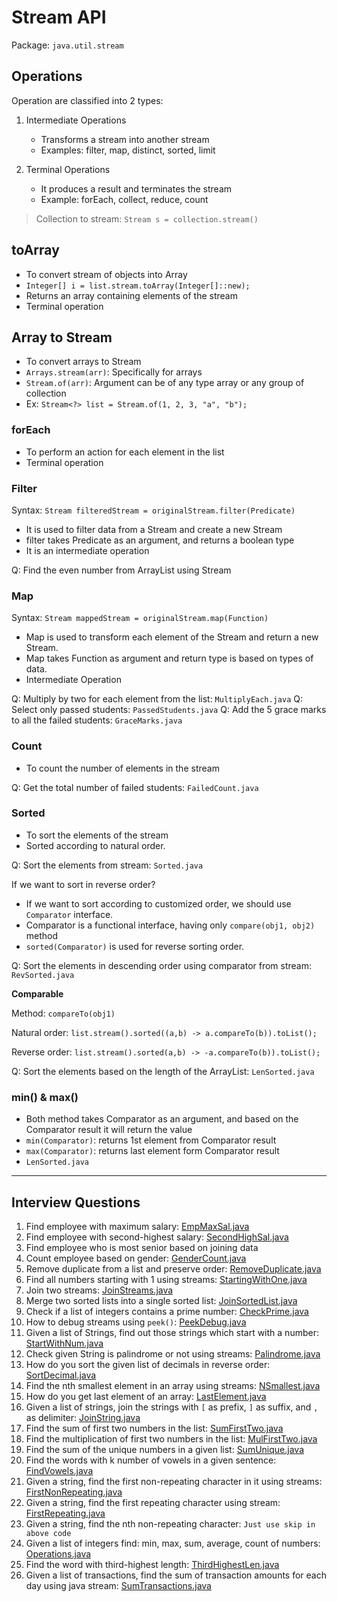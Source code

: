 # Stream API
Package: `java.util.stream`

## Operations
Operation are classified into 2 types:
1. Intermediate Operations 
   - Transforms a stream into another stream
   - Examples: filter, map, distinct, sorted, limit

2. Terminal Operations
   - It produces a result and terminates the stream
   - Example: forEach, collect, reduce, count

> Collection to stream: `Stream s = collection.stream()`


## toArray

- To convert stream of objects into Array
- `Integer[] i = list.stream.toArray(Integer[]::new);`
- Returns an array containing elements of the stream
- Terminal operation

## Array to Stream

- To convert arrays to Stream
- `Arrays.stream(arr)`: Specifically for arrays
- `Stream.of(arr)`: Argument can be of any type array or any group of collection
- Ex: `Stream<?> list = Stream.of(1, 2, 3, "a", "b");`

### forEach

- To perform an action for each element in the list
- Terminal operation


### Filter
Syntax: `Stream filteredStream = originalStream.filter(Predicate)`

- It is used to filter data from a Stream and create a new Stream 
- filter takes Predicate as an argument, and returns a boolean type
- It is an intermediate operation

Q: Find the even number from ArrayList using Stream

### Map
Syntax: `Stream mappedStream = originalStream.map(Function)`

- Map is used to transform each element of the Stream and return a new Stream.
- Map takes Function as argument and return type is based on types of data.
- Intermediate Operation

Q: Multiply by two for each element from the list: `MultiplyEach.java`
Q: Select only passed students: `PassedStudents.java`
Q: Add the 5 grace marks to all the failed students: `GraceMarks.java`


### Count

- To count the number of elements in the stream

Q: Get the total number of failed students: `FailedCount.java`

### Sorted

- To sort the elements of the stream 
- Sorted according to natural order.

Q: Sort the elements from stream: `Sorted.java`

If we want to sort in reverse order? 
- If we want to sort according to customized order, we should use `Comparator` interface.
- Comparator is a functional interface, having only `compare(obj1, obj2)` method
- `sorted(Comparator)` is used for reverse sorting order.

Q: Sort the elements in descending order using comparator from stream: `RevSorted.java`

**Comparable**

Method: `compareTo(obj1)`

Natural order: `list.stream().sorted((a,b) -> a.compareTo(b)).toList();`

Reverse order: `list.stream().sorted(a,b) -> -a.compareTo(b)).toList();`

Q: Sort the elements based on the length of the ArrayList: `LenSorted.java`

### min() & max()

- Both method takes Comparator as an argument, and based on the Comparator result it will return the value
- `min(Comparator)`: returns 1st element from Comparator result
- `max(Comparator)`: returns last element form Comparator result
- `LenSorted.java`


---
## Interview Questions
1. Find employee with maximum salary: [EmpMaxSal.java](https://github.com/mayyaannkk/java-playground/blob/main/src/main/java/com/mayank/java/java8/streams/questions/EmpMaxSal.java)
2. Find employee with second-highest salary: [SecondHighSal.java](https://github.com/mayyaannkk/java-playground/blob/main/src/main/java/com/mayank/java/java8/streams/questions/SecondhighSal.java)
3. Find employee who is most senior based on joining data
4. Count employee based on gender: [GenderCount.java](https://github.com/mayyaannkk/java-playground/blob/main/src/main/java/com/mayank/java/java8/streams/questions/GenderCount.java)
5. Remove duplicate from a list and preserve order: [RemoveDuplicate.java](https://github.com/mayyaannkk/java-playground/blob/main/src/main/java/com/mayank/java/java8/streams/questions/RemoveDuplicate.java)
6. Find all numbers starting with 1 using streams: [StartingWithOne.java](https://github.com/mayyaannkk/java-playground/blob/main/src/main/java/com/mayank/java/java8/streams/questions/StartingWithOne.java)
7. Join two streams: [JoinStreams.java](https://github.com/mayyaannkk/java-playground/blob/main/src/main/java/com/mayank/java/java8/streams/questions/JoinStreams.java)
8. Merge two sorted lists into a single sorted list: [JoinSortedList.java](https://github.com/mayyaannkk/java-playground/blob/main/src/main/java/com/mayank/java/java8/streams/questions/JoinSortedList.java)
9. Check if a list of integers contains a prime number: [CheckPrime.java](https://github.com/mayyaannkk/java-playground/blob/main/src/main/java/com/mayank/java/java8/streams/questions/CheckPrime.java)
10. How to debug streams using `peek()`: [PeekDebug.java](https://github.com/mayyaannkk/java-playground/blob/main/src/main/java/com/mayank/java/java8/streams/questions/PeekDebug.java)
11. Given a list of Strings, find out those strings which start with a number: [StartWithNum.java](https://github.com/mayyaannkk/java-playground/blob/main/src/main/java/com/mayank/java/java8/streams/questions/StartWithNum.java)
12. Check given String is palindrome or not using streams: [Palindrome.java](https://github.com/mayyaannkk/java-playground/blob/main/src/main/java/com/mayank/java/java8/streams/questions/Palindrome.java)
13. How do you sort the given list of decimals in reverse order: [SortDecimal.java](https://github.com/mayyaannkk/java-playground/blob/main/src/main/java/com/mayank/java/java8/streams/questions/SortDecimal.java)
14. Find the nth smallest element in an array using streams: [NSmallest.java](https://github.com/mayyaannkk/java-playground/blob/main/src/main/java/com/mayank/java/java8/streams/questions/NSmallest.java)
15. How do you get last element of an array: [LastElement.java](https://github.com/mayyaannkk/java-playground/blob/main/src/main/java/com/mayank/java/java8/streams/questions/LastElement.java)
16. Given a list of strings, join the strings with `[` as prefix, `]` as suffix, and `,` as delimiter: [JoinString.java](https://github.com/mayyaannkk/java-playground/blob/main/src/main/java/com/mayank/java/java8/streams/questions/JoinString.java)
17. Find the sum of first two numbers in the list: [SumFirstTwo.java](https://github.com/mayyaannkk/java-playground/blob/main/src/main/java/com/mayank/java/java8/streams/questions/SumFirstTwo.java)
18. Find the multiplication of first two numbers in the list: [MulFirstTwo.java](https://github.com/mayyaannkk/java-playground/blob/main/src/main/java/com/mayank/java/java8/streams/questions/MulFirstTwo.java)
19. Find the sum of the unique numbers in a given list: [SumUnique.java](https://github.com/mayyaannkk/java-playground/blob/main/src/main/java/com/mayank/java/java8/streams/questions/SumUnique.java)
20. Find the words with k number of vowels in a given sentence: [FindVowels.java](https://github.com/mayyaannkk/java-playground/blob/main/src/main/java/com/mayank/java/java8/streams/questions/FindVowels.java)
21. Given a string, find the first non-repeating character in it using streams: [FirstNonRepeating.java](https://github.com/mayyaannkk/java-playground/blob/main/src/main/java/com/mayank/java/java8/streams/questions/FirstNonRepeating.java)
22. Given a string, find the first repeating character using stream: [FirstRepeating.java](https://github.com/mayyaannkk/java-playground/blob/main/src/main/java/com/mayank/java/java8/streams/questions/FirstRepeating.java)
23. Given a string, find the nth non-repeating character: `Just use skip in above code`
24. Given a list of integers find: min, max, sum, average, count of numbers: [Operations.java](https://github.com/mayyaannkk/java-playground/blob/main/src/main/java/com/mayank/java/java8/streams/questions/Operations.java)
25. Find the word with third-highest length: [ThirdHighestLen.java](https://github.com/mayyaannkk/java-playground/blob/main/src/main/java/com/mayank/java/java8/streams/questions/ThirdHighestLen.java)
26. Given a list of transactions, find the sum of transaction amounts for each day using java stream: [SumTransactions.java](https://github.com/mayyaannkk/java-playground/blob/main/src/main/java/com/mayank/java/java8/streams/questions/SumTransactions.java)